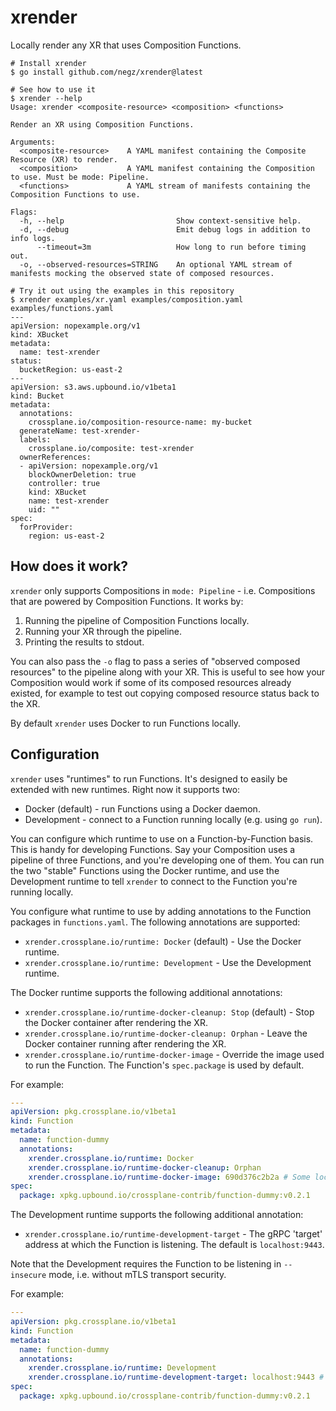 # xrender

Locally render any XR that uses Composition Functions.

```shell
# Install xrender
$ go install github.com/negz/xrender@latest

# See how to use it
$ xrender --help
Usage: xrender <composite-resource> <composition> <functions>

Render an XR using Composition Functions.

Arguments:
  <composite-resource>    A YAML manifest containing the Composite Resource (XR) to render.
  <composition>           A YAML manifest containing the Composition to use. Must be mode: Pipeline.
  <functions>             A YAML stream of manifests containing the Composition Functions to use.

Flags:
  -h, --help                         Show context-sensitive help.
  -d, --debug                        Emit debug logs in addition to info logs.
      --timeout=3m                   How long to run before timing out.
  -o, --observed-resources=STRING    An optional YAML stream of manifests mocking the observed state of composed resources.

# Try it out using the examples in this repository
$ xrender examples/xr.yaml examples/composition.yaml examples/functions.yaml
---
apiVersion: nopexample.org/v1
kind: XBucket
metadata:
  name: test-xrender
status:
  bucketRegion: us-east-2
---
apiVersion: s3.aws.upbound.io/v1beta1
kind: Bucket
metadata:
  annotations:
    crossplane.io/composition-resource-name: my-bucket
  generateName: test-xrender-
  labels:
    crossplane.io/composite: test-xrender
  ownerReferences:
  - apiVersion: nopexample.org/v1
    blockOwnerDeletion: true
    controller: true
    kind: XBucket
    name: test-xrender
    uid: ""
spec:
  forProvider:
    region: us-east-2
```

## How does it work?

`xrender` only supports Compositions in `mode: Pipeline` - i.e. Compositions
that are powered by Composition Functions. It works by:

1. Running the pipeline of Composition Functions locally.
1. Running your XR through the pipeline.
1. Printing the results to stdout.

You can also pass the `-o` flag to pass a series of "observed composed
resources" to the pipeline along with your XR. This is useful to see how your
Composition would work if some of its composed resources already existed, for
example to test out copying composed resource status back to the XR.

By default `xrender` uses Docker to run Functions locally.

## Configuration

`xrender` uses "runtimes" to run Functions. It's designed to easily be extended
with new runtimes. Right now it supports two:

* Docker (default) - run Functions using a Docker daemon.
* Development - connect to a Function running locally (e.g. using `go run`).

You can configure which runtime to use on a Function-by-Function basis. This is
handy for developing Functions. Say your Composition uses a pipeline of three
Functions, and you're developing one of them. You can run the two "stable"
Functions using the Docker runtime, and use the Development runtime to tell
`xrender` to connect to the Function you're running locally.

You configure what runtime to use by adding annotations to the Function packages
in `functions.yaml`. The following annotations are supported:

* `xrender.crossplane.io/runtime: Docker` (default) - Use the Docker runtime.
* `xrender.crossplane.io/runtime: Development` - Use the Development runtime.

The Docker runtime supports the following additional annotations:

* `xrender.crossplane.io/runtime-docker-cleanup: Stop` (default) - Stop the
  Docker container after rendering the XR.
* `xrender.crossplane.io/runtime-docker-cleanup: Orphan` - Leave the Docker
  container running after rendering the XR.
* `xrender.crossplane.io/runtime-docker-image` - Override the image used to run
  the Function. The Function's `spec.package` is used by default.

For example:

```yaml
---
apiVersion: pkg.crossplane.io/v1beta1
kind: Function
metadata:
  name: function-dummy
  annotations:
    xrender.crossplane.io/runtime: Docker
    xrender.crossplane.io/runtime-docker-cleanup: Orphan
    xrender.crossplane.io/runtime-docker-image: 690d376c2b2a # Some local image build.
spec:
  package: xpkg.upbound.io/crossplane-contrib/function-dummy:v0.2.1
```

The Development runtime supports the following additional annotation:

* `xrender.crossplane.io/runtime-development-target` - The gRPC 'target' address
  at which the Function is listening. The default is `localhost:9443`.

Note that the Development requires the Function to be listening in `--insecure`
mode, i.e. without mTLS transport security.

For example:

```yaml
---
apiVersion: pkg.crossplane.io/v1beta1
kind: Function
metadata:
  name: function-dummy
  annotations:
    xrender.crossplane.io/runtime: Development
    xrender.crossplane.io/runtime-development-target: localhost:9443 # A Function running locally
spec:
  package: xpkg.upbound.io/crossplane-contrib/function-dummy:v0.2.1
```
